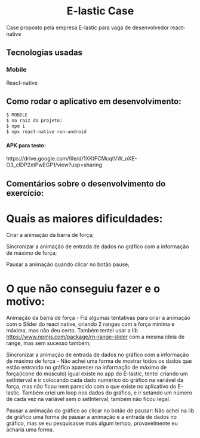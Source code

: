 <h1 align="center">
  E-lastic Case
</h1>

Case proposto pela empresa E-lastic para vaga de desenvolvedor react-native

<h2 align="left">
  Tecnologias usadas
</h2>

<h3> Mobile </h3>

React-native

<h2 align="left"> Como rodar o aplicativo em desenvolvimento: </h2>

```bash
$ MOBILE
$ na raiz do projeto:
$ npm i
$ npx react-native run-android
```

<h4>APK para teste:</h4>
https://drive.google.com/file/d/1XKtFCMcqtVW_oXE-O3_clDP2xtPwEGP1/view?usp=sharing


<h2 align="left">
  Comentários sobre o desenvolvimento do exercício:
</h2>

<h1>Quais as maiores dificuldades:</h1>

Criar a animação da barra de força;

Sincronizar a animação de entrada de dados no gráfico com a informação de máximo de força;

Pausar a animação quando clicar no botão pause;

<h1>O que não conseguiu fazer e o motivo:</h1>

Animação da barra de força - Fiz algumas tentativas para criar a animação com o Slider do react native, criando 2 ranges com a força mínima e máxima, mas não deu certo. Também tentei usar a lib https://www.npmjs.com/package/rn-range-slider com a mesma ideia de range, mas sem sucesso também;

Sincronizar a animação de entrada de dados no gráfico com a informação de máximo de força - Não achei uma forma de mostrar todos os dados que estão entrando no gráfico aparecer na informação de máximo de força(ícone do músculo) igual existe no app do E-lastic, tentei criando um setInterval e ir colocando cada dado numérico do gráfico na variável da força, mas não ficou nem parecido com o que existe no aplicativo do E-lastic. Também criei um loop nos dados do gráfico, e ir setando um número de cada vez na variável sem o setInterval, também não ficou legal.

Pausar a animação do gráfico ao clicar no botão de pausar: Não achei na lib de gráfico uma forma de pausar a animação e a entrada de dados no gráfico, mas se eu pesquisasse mais algum tempo, provavelmente eu acharia uma forma.
